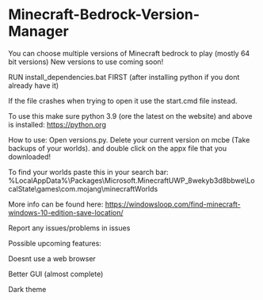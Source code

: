 # Minecraft-Bedrock-Version-Manager
You can choose multiple versions of Minecraft bedrock to play (mostly 64 bit versions)
New versions to use coming soon!

RUN install_dependencies.bat FIRST (after installing python if you dont already have it)


If the file crashes when trying to open it use the start.cmd file instead.


To use this make sure python 3.9 (ore the latest on the website) and above is installed:
https://python.org

How to use:
Open versions.py. Delete your current version on mcbe (Take backups of your worlds).
and double click on the appx file that you downloaded!

To find your worlds paste this in your search bar:
%LocalAppData%\Packages\Microsoft.MinecraftUWP_8wekyb3d8bbwe\LocalState\games\com.mojang\minecraftWorlds

More info can be found here: https://windowsloop.com/find-minecraft-windows-10-edition-save-location/

Report any issues/problems in issues


Possible upcoming features:








Doesnt use a web browser










Better GUI (almost complete)










Dark theme

